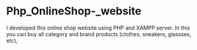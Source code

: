 # Php_OnlineShop-_website
I developed this online shop website using PHP and XAMPP server. In this you can buy all category and brand products (clothes, sneakers, glassses, etc),
